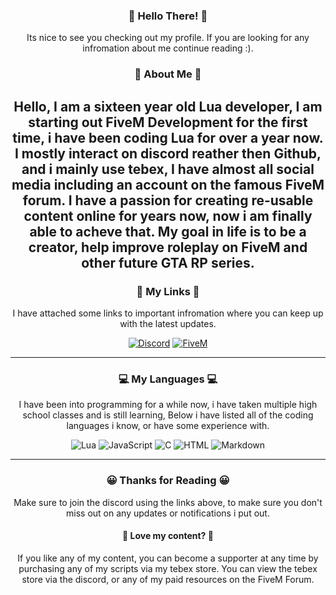 
<div align=center>

### 👋 Hello There! 👋
Its nice to see you checking out my profile. If you are looking for any infromation about me continue reading :).

### 🫠 About Me 🫠
Hello, I am a sixteen year old Lua developer, I am starting out FiveM Development for the first time, i have been coding Lua for over a year now. I mostly interact on discord reather then Github, and i mainly use tebex, I have almost all social media including an account on the famous FiveM forum. I have a passion for creating re-usable content online for years now, now i am finally able to acheve that. My goal in life is to be a creator, help improve roleplay on FiveM and other future GTA RP series.
---

### 🔗 My Links 🔗
I have attached some links to important infromation where you can keep up with the latest updates.

[![Discord](https://img.shields.io/badge/Discord-Andrew%20Development-blue?style=for-the-badge&logo=discord)](https://discord.gg/4WY5p4jzMq)
[![FiveM](https://img.shields.io/badge/FiveM%20Forums-Andrew%20Development-orange?style=for-the-badge&logo=fivem)](https://forum.cfx.re/u/andrewdevelopment/summary)

---

### 💻 My Languages 💻
I have been into programming for a while now, i have taken multiple high school classes and is still learning, Below i have listed all of the coding languages i know, or have some experience with.

![Lua](https://img.shields.io/badge/Lua-red?style=for-the-badge&logo=lua)
![JavaScript](https://img.shields.io/badge/JavaScript-red?style=for-the-badge&logo=javascript)
![C](https://img.shields.io/badge/C-red?style=for-the-badge&logo=c)
![HTML](https://img.shields.io/badge/HTML-red?style=for-the-badge&logo=opera)
![Markdown](https://img.shields.io/badge/Markdown-red?style=for-the-badge&logo=markdown)

---


### 😀 Thanks for Reading 😀
Make sure to join the discord using the links above, to make sure you don't miss out on any updates or notifications i put out.

#### 💖 Love my content? 💖
If you like any of my content, you can become a supporter at any time by purchasing any of my scripts via my tebex store. You can view the tebex store via the discord, or any of my paid resources on the FiveM Forum. 
</div>
